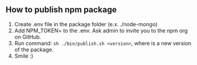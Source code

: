 ## How to publish npm package

1. Create .env file in the package folder (e.x. ./node-mongo)
2. Add NPM_TOKEN=<token> to the .env. Ask admin to invite you to the npm org on GitHub.
3. Run command: `sh ./bin/publish.sh <version>`, where <version> is a new version of the package.
4. Smile :) 
